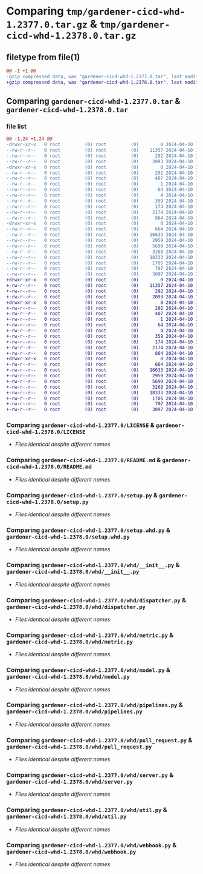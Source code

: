 # Comparing `tmp/gardener-cicd-whd-1.2377.0.tar.gz` & `tmp/gardener-cicd-whd-1.2378.0.tar.gz`

## filetype from file(1)

```diff
@@ -1 +1 @@
-gzip compressed data, was "gardener-cicd-whd-1.2377.0.tar", last modified: Wed Apr 10 11:55:27 2024, max compression
+gzip compressed data, was "gardener-cicd-whd-1.2378.0.tar", last modified: Wed Apr 10 13:21:09 2024, max compression
```

## Comparing `gardener-cicd-whd-1.2377.0.tar` & `gardener-cicd-whd-1.2378.0.tar`

### file list

```diff
@@ -1,24 +1,24 @@
-drwxr-xr-x   0 root         (0) root         (0)        0 2024-04-10 11:55:27.226508 gardener-cicd-whd-1.2377.0/
--rw-r--r--   0 root         (0) root         (0)    11357 2024-04-10 11:54:39.000000 gardener-cicd-whd-1.2377.0/LICENSE
--rw-r--r--   0 root         (0) root         (0)      292 2024-04-10 11:55:27.226508 gardener-cicd-whd-1.2377.0/PKG-INFO
--rw-r--r--   0 root         (0) root         (0)     2093 2024-04-10 11:54:39.000000 gardener-cicd-whd-1.2377.0/README.md
-drwxr-xr-x   0 root         (0) root         (0)        0 2024-04-10 11:55:27.226508 gardener-cicd-whd-1.2377.0/gardener_cicd_whd.egg-info/
--rw-r--r--   0 root         (0) root         (0)      292 2024-04-10 11:55:27.000000 gardener-cicd-whd-1.2377.0/gardener_cicd_whd.egg-info/PKG-INFO
--rw-r--r--   0 root         (0) root         (0)      407 2024-04-10 11:55:27.000000 gardener-cicd-whd-1.2377.0/gardener_cicd_whd.egg-info/SOURCES.txt
--rw-r--r--   0 root         (0) root         (0)        1 2024-04-10 11:55:27.000000 gardener-cicd-whd-1.2377.0/gardener_cicd_whd.egg-info/dependency_links.txt
--rw-r--r--   0 root         (0) root         (0)       64 2024-04-10 11:55:27.000000 gardener-cicd-whd-1.2377.0/gardener_cicd_whd.egg-info/requires.txt
--rw-r--r--   0 root         (0) root         (0)        4 2024-04-10 11:55:27.000000 gardener-cicd-whd-1.2377.0/gardener_cicd_whd.egg-info/top_level.txt
--rw-r--r--   0 root         (0) root         (0)      359 2024-04-10 11:54:39.000000 gardener-cicd-whd-1.2377.0/pyproject.toml
--rw-r--r--   0 root         (0) root         (0)      174 2024-04-10 11:55:27.226508 gardener-cicd-whd-1.2377.0/setup.cfg
--rw-r--r--   0 root         (0) root         (0)     2174 2024-04-10 11:54:39.000000 gardener-cicd-whd-1.2377.0/setup.py
--rw-r--r--   0 root         (0) root         (0)      864 2024-04-10 11:54:39.000000 gardener-cicd-whd-1.2377.0/setup.whd.py
-drwxr-xr-x   0 root         (0) root         (0)        0 2024-04-10 11:55:27.222508 gardener-cicd-whd-1.2377.0/whd/
--rw-r--r--   0 root         (0) root         (0)      664 2024-04-10 11:54:39.000000 gardener-cicd-whd-1.2377.0/whd/__init__.py
--rw-r--r--   0 root         (0) root         (0)    16633 2024-04-10 11:54:39.000000 gardener-cicd-whd-1.2377.0/whd/dispatcher.py
--rw-r--r--   0 root         (0) root         (0)     2959 2024-04-10 11:54:39.000000 gardener-cicd-whd-1.2377.0/whd/metric.py
--rw-r--r--   0 root         (0) root         (0)     5690 2024-04-10 11:54:39.000000 gardener-cicd-whd-1.2377.0/whd/model.py
--rw-r--r--   0 root         (0) root         (0)     3268 2024-04-10 11:54:39.000000 gardener-cicd-whd-1.2377.0/whd/pipelines.py
--rw-r--r--   0 root         (0) root         (0)    18333 2024-04-10 11:54:39.000000 gardener-cicd-whd-1.2377.0/whd/pull_request.py
--rw-r--r--   0 root         (0) root         (0)     1705 2024-04-10 11:54:39.000000 gardener-cicd-whd-1.2377.0/whd/server.py
--rw-r--r--   0 root         (0) root         (0)      707 2024-04-10 11:54:39.000000 gardener-cicd-whd-1.2377.0/whd/util.py
--rw-r--r--   0 root         (0) root         (0)     3097 2024-04-10 11:54:39.000000 gardener-cicd-whd-1.2377.0/whd/webhook.py
+drwxr-xr-x   0 root         (0) root         (0)        0 2024-04-10 13:21:09.889686 gardener-cicd-whd-1.2378.0/
+-rw-r--r--   0 root         (0) root         (0)    11357 2024-04-10 13:20:09.000000 gardener-cicd-whd-1.2378.0/LICENSE
+-rw-r--r--   0 root         (0) root         (0)      292 2024-04-10 13:21:09.889686 gardener-cicd-whd-1.2378.0/PKG-INFO
+-rw-r--r--   0 root         (0) root         (0)     2093 2024-04-10 13:20:09.000000 gardener-cicd-whd-1.2378.0/README.md
+drwxr-xr-x   0 root         (0) root         (0)        0 2024-04-10 13:21:09.889686 gardener-cicd-whd-1.2378.0/gardener_cicd_whd.egg-info/
+-rw-r--r--   0 root         (0) root         (0)      292 2024-04-10 13:21:09.000000 gardener-cicd-whd-1.2378.0/gardener_cicd_whd.egg-info/PKG-INFO
+-rw-r--r--   0 root         (0) root         (0)      407 2024-04-10 13:21:09.000000 gardener-cicd-whd-1.2378.0/gardener_cicd_whd.egg-info/SOURCES.txt
+-rw-r--r--   0 root         (0) root         (0)        1 2024-04-10 13:21:09.000000 gardener-cicd-whd-1.2378.0/gardener_cicd_whd.egg-info/dependency_links.txt
+-rw-r--r--   0 root         (0) root         (0)       64 2024-04-10 13:21:09.000000 gardener-cicd-whd-1.2378.0/gardener_cicd_whd.egg-info/requires.txt
+-rw-r--r--   0 root         (0) root         (0)        4 2024-04-10 13:21:09.000000 gardener-cicd-whd-1.2378.0/gardener_cicd_whd.egg-info/top_level.txt
+-rw-r--r--   0 root         (0) root         (0)      359 2024-04-10 13:20:09.000000 gardener-cicd-whd-1.2378.0/pyproject.toml
+-rw-r--r--   0 root         (0) root         (0)      174 2024-04-10 13:21:09.889686 gardener-cicd-whd-1.2378.0/setup.cfg
+-rw-r--r--   0 root         (0) root         (0)     2174 2024-04-10 13:20:09.000000 gardener-cicd-whd-1.2378.0/setup.py
+-rw-r--r--   0 root         (0) root         (0)      864 2024-04-10 13:20:09.000000 gardener-cicd-whd-1.2378.0/setup.whd.py
+drwxr-xr-x   0 root         (0) root         (0)        0 2024-04-10 13:21:09.889686 gardener-cicd-whd-1.2378.0/whd/
+-rw-r--r--   0 root         (0) root         (0)      664 2024-04-10 13:20:09.000000 gardener-cicd-whd-1.2378.0/whd/__init__.py
+-rw-r--r--   0 root         (0) root         (0)    16633 2024-04-10 13:20:09.000000 gardener-cicd-whd-1.2378.0/whd/dispatcher.py
+-rw-r--r--   0 root         (0) root         (0)     2959 2024-04-10 13:20:09.000000 gardener-cicd-whd-1.2378.0/whd/metric.py
+-rw-r--r--   0 root         (0) root         (0)     5690 2024-04-10 13:20:09.000000 gardener-cicd-whd-1.2378.0/whd/model.py
+-rw-r--r--   0 root         (0) root         (0)     3268 2024-04-10 13:20:09.000000 gardener-cicd-whd-1.2378.0/whd/pipelines.py
+-rw-r--r--   0 root         (0) root         (0)    18333 2024-04-10 13:20:09.000000 gardener-cicd-whd-1.2378.0/whd/pull_request.py
+-rw-r--r--   0 root         (0) root         (0)     1705 2024-04-10 13:20:09.000000 gardener-cicd-whd-1.2378.0/whd/server.py
+-rw-r--r--   0 root         (0) root         (0)      707 2024-04-10 13:20:09.000000 gardener-cicd-whd-1.2378.0/whd/util.py
+-rw-r--r--   0 root         (0) root         (0)     3097 2024-04-10 13:20:09.000000 gardener-cicd-whd-1.2378.0/whd/webhook.py
```

### Comparing `gardener-cicd-whd-1.2377.0/LICENSE` & `gardener-cicd-whd-1.2378.0/LICENSE`

 * *Files identical despite different names*

### Comparing `gardener-cicd-whd-1.2377.0/README.md` & `gardener-cicd-whd-1.2378.0/README.md`

 * *Files identical despite different names*

### Comparing `gardener-cicd-whd-1.2377.0/setup.py` & `gardener-cicd-whd-1.2378.0/setup.py`

 * *Files identical despite different names*

### Comparing `gardener-cicd-whd-1.2377.0/setup.whd.py` & `gardener-cicd-whd-1.2378.0/setup.whd.py`

 * *Files identical despite different names*

### Comparing `gardener-cicd-whd-1.2377.0/whd/__init__.py` & `gardener-cicd-whd-1.2378.0/whd/__init__.py`

 * *Files identical despite different names*

### Comparing `gardener-cicd-whd-1.2377.0/whd/dispatcher.py` & `gardener-cicd-whd-1.2378.0/whd/dispatcher.py`

 * *Files identical despite different names*

### Comparing `gardener-cicd-whd-1.2377.0/whd/metric.py` & `gardener-cicd-whd-1.2378.0/whd/metric.py`

 * *Files identical despite different names*

### Comparing `gardener-cicd-whd-1.2377.0/whd/model.py` & `gardener-cicd-whd-1.2378.0/whd/model.py`

 * *Files identical despite different names*

### Comparing `gardener-cicd-whd-1.2377.0/whd/pipelines.py` & `gardener-cicd-whd-1.2378.0/whd/pipelines.py`

 * *Files identical despite different names*

### Comparing `gardener-cicd-whd-1.2377.0/whd/pull_request.py` & `gardener-cicd-whd-1.2378.0/whd/pull_request.py`

 * *Files identical despite different names*

### Comparing `gardener-cicd-whd-1.2377.0/whd/server.py` & `gardener-cicd-whd-1.2378.0/whd/server.py`

 * *Files identical despite different names*

### Comparing `gardener-cicd-whd-1.2377.0/whd/util.py` & `gardener-cicd-whd-1.2378.0/whd/util.py`

 * *Files identical despite different names*

### Comparing `gardener-cicd-whd-1.2377.0/whd/webhook.py` & `gardener-cicd-whd-1.2378.0/whd/webhook.py`

 * *Files identical despite different names*

